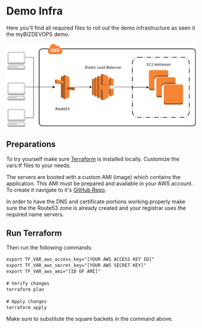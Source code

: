 # Demo Infra

Here you'll find all required files to roll out the demo infrastructure as seen it the myBIZDEVOPS demo.

![Topology](./doc/topo.png "Topology of the demo")

## Preparations

To try yourself make sure [Terraform](https://www.terraform.io/) is installed locally. Customize the vars.tf files to 
your needs. 

The servers are booted with a custom AMI (image) which contains the application. This AMI must be prepared and available in your
AWS account. To create it navigate to it's [GitHub Repo](https://github.com/mybizdevops/demo-images-packer).

In order to have the DNS and certificate portions working properly make sure the the Route53 zone is already created and your registrar
uses the required name servers.

## Run Terraform

Then run the following commands:

```
export TF_VAR_aws_access_key="[YOUR AWS ACCESS KEY ID]"
export TF_VAR_aws_secret_key="[YOUR AWS SECRET KEY]"
export TF_VAR_aws_ami="[ID OF AMI]"

# Verify changes
terraform plan

# Apply changes
terraform apply
```

Make sure to substitute the square backets in the command above.

